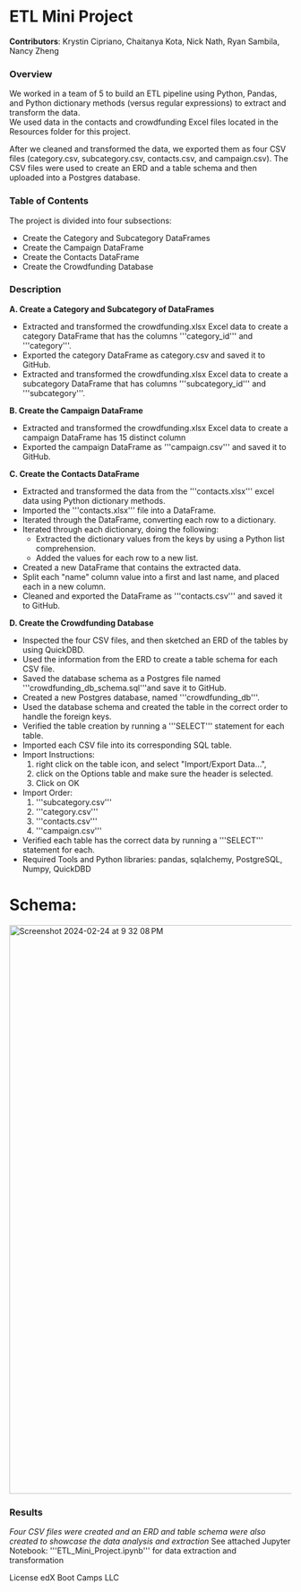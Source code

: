 # ETL Mini Project
**Contributors**: Krystin Cipriano, Chaitanya Kota, Nick Nath, Ryan Sambila, Nancy Zheng

### Overview
We worked in a team of 5 to build an ETL pipeline using Python, Pandas, and Python dictionary methods (versus regular expressions) to extract and transform the data.  
We used data in the contacts and crowdfunding Excel files located in the Resources folder for this project.
  
After we cleaned and transformed the data, we exported them as four CSV files (category.csv, subcategory.csv, contacts.csv, and campaign.csv). The CSV files were used to create an ERD and a table schema and then uploaded into a Postgres database.
  
### Table of Contents  
The project is divided into four subsections:
- Create the Category and Subcategory DataFrames
- Create the Campaign DataFrame
- Create the Contacts DataFrame 
- Create the Crowdfunding Database

### Description
  
**A. Create a Category and Subcategory of DataFrames**
- Extracted and transformed the crowdfunding.xlsx Excel data to create a category DataFrame that has the columns '''category_id''' and '''category'''.
- Exported the category DataFrame as category.csv and saved it to GitHub.
- Extracted and transformed the crowdfunding.xlsx Excel data to create a subcategory DataFrame that has columns '''subcategory_id''' and '''subcategory'''.

**B. Create the Campaign DataFrame**
- Extracted and transformed the crowdfunding.xlsx Excel data to create a campaign DataFrame has 15 distinct column
- Exported the campaign DataFrame as '''campaign.csv''' and saved it to GitHub.

**C. Create the Contacts DataFrame**
- Extracted and transformed the data from the '''contacts.xlsx''' excel data using Python dictionary methods.
- Imported the '''contacts.xlsx''' file into a DataFrame.
- Iterated through the DataFrame, converting each row to a dictionary.
- Iterated through each dictionary, doing the following:
    - Extracted the dictionary values from the keys by using a Python list comprehension.
    - Added the values for each row to a new list. 
- Created a new DataFrame that contains the extracted data.
- Split each "name" column value into a first and last name, and placed each in a new column.
- Cleaned and exported the DataFrame as '''contacts.csv''' and saved it to GitHub.

**D. Create the Crowdfunding Database**
- Inspected the four CSV files, and then sketched an ERD of the tables by using QuickDBD.
- Used the information from the ERD to create a table schema for each CSV file.
- Saved the database schema as a Postgres file named '''crowdfunding_db_schema.sql'''and save it to GitHub.
- Created a new Postgres database, named '''crowdfunding_db'''.
- Used the database schema and created the table in the correct order to handle the foreign keys.
- Verified the table creation by running a '''SELECT''' statement for each table.
- Imported each CSV file into its corresponding SQL table. 
- Import Instructions:
    1. right click on the table icon, and select "Import/Export Data...", 
    2. click on the Options table and make sure the header is selected.
    3. Click on OK
- Import Order:
    1. '''subcategory.csv'''
    2. '''category.csv'''
    3. '''contacts.csv'''
    4. '''campaign.csv'''
- Verified each table has the correct data by running a '''SELECT''' statement for each.
- Required Tools and Python libraries: pandas, sqlalchemy, PostgreSQL, Numpy, QuickDBD  

  
# Schema:
<img width="1015" alt="Screenshot 2024-02-24 at 9 32 08 PM" src="https://github.com/Krysleigh/Project-2-Group-1/assets/56358876/c6f189f6-2d46-40de-a028-8b633738eaa1">

### Results 
*Four CSV files were created and an ERD and table schema were also created to showcase the data analysis and extraction*
See attached Jupyter Notebook: '''ETL_Mini_Project.ipynb''' for data extraction and transformation

License 
edX Boot Camps LLC


